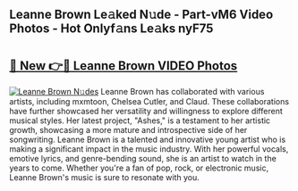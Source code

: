 ## Leanne Brown Le𝚊ked N𝚞de - Part-vM6 Video Photos - Hot Onlyf𝚊ns Le𝚊ks nyF75

# <h2><a href="http://ab84897.deff.icu/?id=Leanne+Brown">🔗 New 👉🔴 Leanne Brown VIDEO Photos</a></h2>

[![Leanne Brown N𝚞des](https://i.imgur.com/rIISA9y.gif)](http://ab84897.deff.icu/?id=Leanne+Brown)
Leanne Brown has collaborated with various artists, including mxmtoon, Chelsea Cutler, and Claud. These collaborations have further showcased her versatility and willingness to explore different musical styles. Her latest project, "Ashes," is a testament to her artistic growth, showcasing a more mature and introspective side of her songwriting. Leanne Brown is a talented and innovative young artist who is making a significant impact in the music industry. With her powerful vocals, emotive lyrics, and genre-bending sound, she is an artist to watch in the years to come. Whether you're a fan of pop, rock, or electronic music, Leanne Brown's music is sure to resonate with you.
